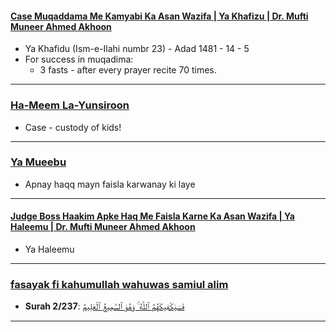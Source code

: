 #### [Case Muqaddama Me Kamyabi Ka Asan Wazifa | Ya Khafizu | Dr. Mufti Muneer Ahmed Akhoon](https://www.youtube.com/watch?v=dcC7ZHResj8)
* Ya Khafidu (Ism-e-Ilahi numbr 23) - Adad 1481 - 14 - 5
* For success in muqadima:
  * 3 fasts - after every prayer recite 70 times.

***

### [Ha-Meem La-Yunsiroon](https://www.youtube.com/shorts/ELSrBfUGWmQ)
* Case - custody of kids!
  
*** 

### [Ya Mueebu](https://www.youtube.com/shorts/vAJLp2QyB80)
* Apnay haqq mayn faisla karwanay ki laye

***

#### [Judge Boss Haakim Apke Haq Me Faisla Karne Ka Asan Wazifa | Ya Haleemu | Dr. Mufti Muneer Ahmed Akhoon](https://www.youtube.com/watch?v=cD6xSJb27rU)
* Ya Haleemu


***

### [fasayak fi kahumullah wahuwas samiul alim ](https://www.youtube.com/shorts/ZBf4nD5KXRk)
* __Surah 2/237__: [فَسَيَكْفِيكَهُمُ ٱللَّهُ ۚ وَهُوَ ٱلسَّمِيعُ ٱلْعَلِيمُ](https://quran.com/2/137)

***
